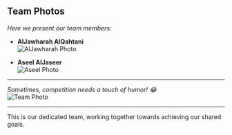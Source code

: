 ## Team Photos

*Here we present our team members:*

- **AlJawharah AlQahtani**  
  ![AlJawharah Photo](https://github.com/user-attachments/assets/9c4c2b19-f731-4554-bdc9-e9c5ff3d6c22)

- **Aseel AlJaseer**  
  ![Aseel Photo](https://github.com/user-attachments/assets/d81b2cc8-0bb3-4755-b5f8-9637522442ea)

---

*Sometimes, competition needs a touch of humor! 😂*  
![Team Photo](https://github.com/user-attachments/assets/900f795a-8a7e-4404-aee3-7fa1ff4f0964)

---

This is our dedicated team, working together towards achieving our shared goals.



